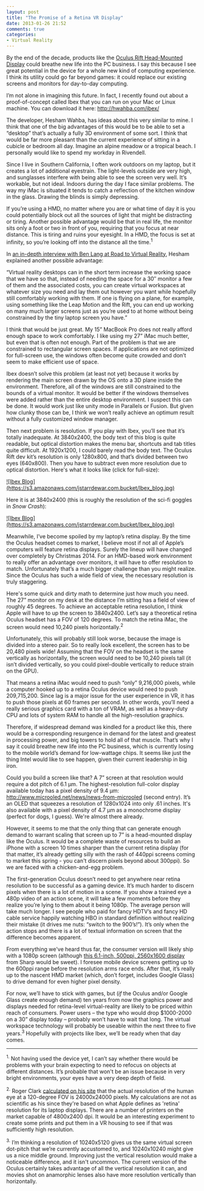 ```yaml
---
layout: post
title: "The Promise of a Retina VR Display"
date: 2013-01-26 21:52
comments: true
categories:
- Virtual Reality
---
```


By the end of the decade, products like the [Oculus Rift Head-Mounted Display](http://www.oculusvr.com) could breathe new life into the PC business.  I say this because I see great potential in the device for a whole new kind of computing experience.  I think its utility could go far beyond games: it could replace our existing screens and monitors for day-to-day computing.

<!--more-->

I’m not alone in imagining this future.  In fact, I recently found out about a proof-of-concept called Ibex that you can run on your Mac or Linux machine.  You can download it here: <http://hwahba.com/ibex/>

The developer, Hesham Wahba, has ideas about this very similar to mine.  I think that one of the big advantages of this would be to be able to set a “desktop” that’s actually a fully 3D environment of some sort.  I think that would be far more pleasant than the current experience of sitting in a cubicle or bedroom all day.  Imagine an alpine meadow or a tropical beach.  I personally would like to spend my workday in Rivendell.

Since I live in Southern California, I often work outdoors on my laptop, but it creates a lot of additional eyestrain.  The light-levels outside are very high, and sunglasses interfere with being able to see the screen very well.  It’s workable, but not ideal.  Indoors during the day I face similar problems.  The way my iMac is situated it tends to catch a reflection of the kitchen window in the glass.  Drawing the blinds is simply depressing.

If you’re using a HMD, no matter where you are or what time of day it is you could potentially block out all the sources of light that might be distracting or tiring.  Another possible advantage would be that in real life, the monitor sits only a foot or two in front of you, requiring that you focus at near distance.  This is tiring and ruins your eyesight.  In a HMD, the focus is set at infinity, so you’re looking off into the distance all the time.<sup>1</sup>

In [an in-depth interview with Ben Lang at Road to Virtual Reality](http://www.roadtovr.com/2012/09/24/ibex-virtual-reality-desktop-environment-oculus-rift-1325), Hesham explained another possible advantage:

“Virtual reality desktops can in the short term increase the working space that we have so that, instead of needing the space for a 30″ monitor a few of them and the associated costs, you can create virtual workspaces at whatever size you need and lay them out however you want while hopefully still comfortably working with them. If one is flying on a plane, for example, using something like the Leap Motion and the Rift, you can end up working on many much larger screens just as you’re used to at home without being constrained by the tiny laptop screen you have.”

I think that would be just great.  My 15” MacBook Pro does not really afford enough space to work comfortably.  I like using my 27” iMac much better, but even that is often not enough.  Part of the problem is that we are constrained to rectangular screen spaces.  If applications are not optimized for full-screen use, the windows often become quite crowded and don’t seem to make efficient use of space.

Ibex doesn’t solve this problem (at least not yet) because it works by rendering the main screen drawn by the OS onto a 3D plane inside the environment.  Therefore, all of the windows are still constrained to the bounds of a virtual monitor.  It would be better if the windows themselves were added rather than the entire desktop environment.  I suspect this can be done.  It would work just like unity mode in Parallels or Fusion.  But given how clunky those can be, I think we won’t really achieve an optimum result without a fully customized window manager.

Then next problem is resolution.  If you play with Ibex, you’ll see that it’s totally inadequate.  At 3840x2400, the body text of this blog is quite readable, but optical distortion makes the menu bar, shortcuts and tab titles quite difficult. At 1920x1200, I could barely read the body text.  The Oculus Rift dev kit’s resolution is only 1280x800, and that’s divided between two eyes (640x800).  Then you have to subtract even more resolution due to optical distortion.  Here's what it looks like (click for full-size):

<a href="https://s3.amazonaws.com/jstarrdewar.com.bucket/Ibex_blog.jpg" style="white-space: normal">
![Ibex Blog](https://s3.amazonaws.com/jstarrdewar.com.bucket/Ibex_blog.jpg)
</a>

Here it is at 3840x2400 (this is roughly the resolution of the sci-fi goggles in _Snow Crash_):

<a href="https://s3.amazonaws.com/jstarrdewar.com.bucket/Ibex_3840x2400.jpg" style="white-space: normal">
![Ibex Blog](https://s3.amazonaws.com/jstarrdewar.com.bucket/Ibex_blog.jpg)
</a>

Meanwhile, I’ve become spoiled by my laptop’s retina display.  By the time the Oculus headset comes to market, I believe most if not all of Apple’s computers will feature retina displays.  Surely the lineup will have changed over completely by Christmas 2014.  For an HMD-based work environment to really offer an advantage over monitors, it will have to offer resolution to match.  Unfortunately that’s a much bigger challenge than you might realize.  Since the Oculus has such a wide field of view, the necessary resolution is truly staggering.

Here's some quick and dirty math to determine just how much you need. The 27” monitor on my desk at the distance I’m sitting has a field of view of roughly 45 degrees.  To achieve an acceptable retina resolution, I think Apple will have to up the screen to 3840x2400.  Let’s say a theoretical retina Oculus headset has a FOV of 120 degrees.  To match the retina iMac, the screen would need 10,240 pixels horizontally.<sup>2</sup>

Unfortunately, this will probably still look worse, because the image is divided into a stereo pair.  So to really look excellent, the screen has to be 20,480 pixels wide!  Assuming that the FOV on the headset is the same vertically as horizontally, the screen would need to be 10,240 pixels tall (it isn’t divided vertically, so you could pixel-double vertically to reduce strain on the GPU).

That means a retina iMac would need to push “only” 9,216,000 pixels, while a computer hooked up to a retina Oculus device would need to push 209,715,200.  Since lag is a major issue for the user experience in VR, it has to push those pixels at 60 frames per second.  In other words, you’ll need a really serious graphics card with a ton of VRAM, as well as a heavy-duty CPU and lots of system RAM to handle all the high-resolution graphics.

Therefore, if widespread demand was kindled for a product like this, there would be a corresponding resurgence in demand for the latest and greatest in processing power, and big towers to hold all of that muscle.  That’s why I say it could breathe new life into the PC business, which is currently losing to the mobile world’s demand for low-wattage chips.  It seems like just the thing Intel would like to see happen, given their current leadership in big iron.

Could you build a screen like that?  A 7” screen at that resolution would require a dot pitch of 6.1 μm.  The highest-resolution full-color display available today has a pixel density of 9.4 μm: <http://www.microoled.net/news/news-from-microoled> (second entry).  It’s an OLED that squeezes a resolution of 1280x1024 into only .61 inches.  It's also available with a pixel density of 4.7 μm as a monochrome display (perfect for dogs, I guess).  We're almost there already.

However, it seems to me that the only thing that can generate enough demand to warrant scaling that screen up to 7” is a head-mounted display like the Oculus.  It would be a complete waste of resources to build an iPhone with a screen 10 times sharper than the current retina display (for that matter, it’s already getting silly with the rash of 440ppi screens coming to market this spring - you can't discern pixels beyond about 300ppi).  So we are faced with a chicken-and-egg problem.

The first-generation Oculus doesn’t need to get anywhere near retina resolution to be successful as a gaming device.  It’s much harder to discern pixels when there is a lot of motion in a scene.  If you show a trained eye a 480p video of an action scene, it will take a few moments before they realize you’re lying to them about it being 1080p.  The average person will take much longer.  I see people who paid for fancy HDTV’s and fancy HD cable service happily watching HBO in standard definition without realizing their mistake (it drives me nuts: “switch to the 900’s!”).  It’s only when the action stops and there is a lot of textual information on screen that the difference becomes apparent.

From everything we've heard thus far, the consumer version will likely ship with a 1080p screen (although [this 6.1-inch, 500ppi, 2560x1600 display](http://www.smartkeitai.com/sharp-6-1-inch-wqxga-2560x1600-igzo-smartphone-display-prototype-eyes-on-at-ces-2013-video/) from Sharp would be sweet).  I foresee mobile device screens getting up to the 600ppi range before the resolution arms race ends.  After that, it’s really up to the nascent HMD market (which, don’t forget, includes Google Glass) to drive demand for even higher pixel density.

For now, we’ll have to stick with games, but (_if_ the Oculus and/or Google Glass create enough demand) ten years from now the graphics power and displays needed for retina-level virtual-reality are likely to be priced within reach of consumers.  Power users – the type who would drop $1000-2000 on a 30” display today – probably won’t have to wait that long.  The virtual workspace technology will probably be useable within the next three to five years.<sup>3</sup>  Hopefully with projects like Ibex, we’ll be ready when that day comes.

---

<sup>1.</sup> Not having used the device yet, I can’t say whether there would be problems with your brain expecting to need to refocus on objects at different distances.  It’s probable that won't be an issue because in very bright environments, your eyes have a very deep depth of field.

<sup>2.</sup> Roger Clark [calculated on his site](http://www.clarkvision.com/articles/human-eye/index.html) that the actual resolution of the human eye at a 120-degree FOV is 24000x24000 pixels.  My calculations are not as scientific as his since they're based on what Apple defines as 'retina' resolution for its laptop displays. There are a number of printers on the market capable of 4800x2400 dpi.  It would be an interesting experiment to create some prints and put them in a VR housing to see if that was sufficiently high resolution.

<sup>3.</sup> I’m thinking a resolution of 10240x5120 gives us the same virtual screen dot-pitch that we’re currently accustomed to, and 10240x10240 might give us a nice middle ground.  Improving just the vertical resolution would make a noticeable difference, and it isn't uncommon.  The current version of the Oculus certainly takes advantage of all the vertical resolution it can, and movies shot on anamorphic lenses also have more resolution vertically than horizontally.